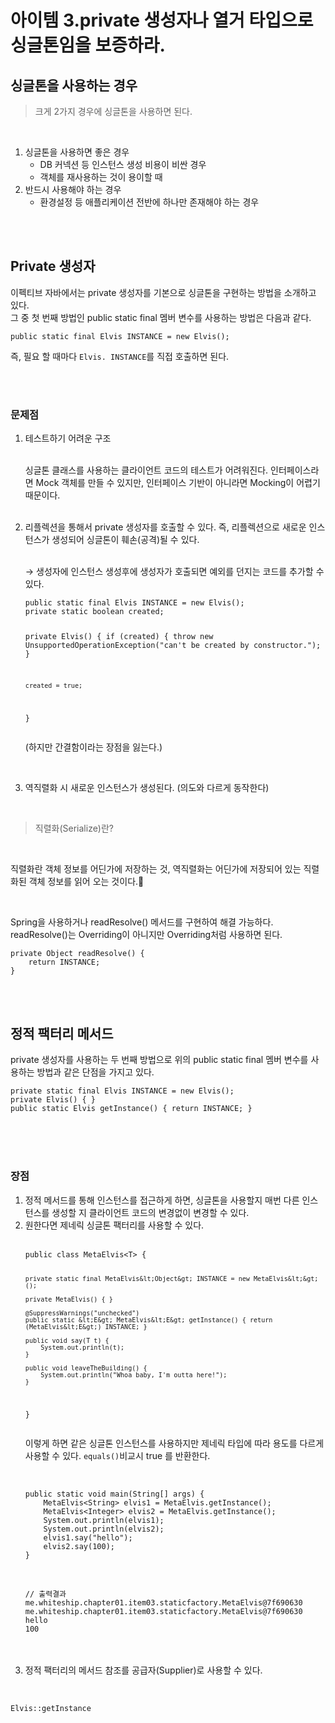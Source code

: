 <h1>아이템 3.private 생성자나 열거 타입으로 싱글톤임을 보증하라.</h1><h2>싱글톤을 사용하는 경우</h2><blockquote>
<p>크게 2가지 경우에 싱글톤을 사용하면 된다.</p>
</blockquote><br>
<ol>
<li>싱글톤을 사용하면 좋은 경우
<ul>
<li>DB 커넥션 등 인스턴스 생성 비용이 비싼 경우</li>
<li>객체를 재사용하는 것이 용이할 때</li>
</ul>
</li>
<li>반드시 사용해야 하는 경우
<ul>
<li>환경설정 등 애플리케이션 전반에 하나만 존재해야 하는 경우</li>
</ul>
</li>
</ol><br>
<br>
<h2>Private 생성자</h2><p>이펙티브 자바에서는 private 생성자를 기본으로 싱글톤을 구현하는 방법을 소개하고 있다.<br>
그 중 첫 번째 방법인 public static final 멤버 변수를 사용하는 방법은 다음과 같다.</p><pre><code>public static final Elvis INSTANCE = new Elvis();
</code></pre><p>즉, 필요 할 때마다 <code>Elvis. INSTANCE</code>를 직접 호출하면 된다.</p><br>
<br>
<h3>문제점</h3><ol>
<li>테스트하기 어려운 구조</li>
<br>
<p>싱글톤 클래스를 사용하는 클라이언트 코드의 테스트가 어려워진다. 인터페이스라면 Mock 객체를 만들 수 있지만, 인터페이스 기반이 아니라면 Mocking이 어렵기 때문이다.</p><br>
<li>리플렉션을 통해서 private 생성자를 호출할 수 있다. 즉, 리플렉션으로 새로운 인스턴스가 생성되어 싱글톤이 훼손(공격)될 수 있다.</li>
<br>
<p>&rarr; 생성자에 인스턴스 생성후에 생성자가 호출되면 예외를 던지는 코드를 추가할 수 있다.</p><pre><code>public static final Elvis INSTANCE = new Elvis();
private static boolean created;

private Elvis() {
    if (created) {
        throw new UnsupportedOperationException("can't be created by constructor.");
    }

    created = true;
}
</code></pre><p>(하지만 간결함이라는 장점을 잃는다.)</p><br>
<li>역직렬화 시 새로운 인스턴스가 생성된다. (의도와 다르게 동작한다)</li>
</ol><br>
<blockquote>
<p>직렬화(Serialize)란?</p>
</blockquote><br>
<p>직렬화란 객체 정보를 어딘가에 저장하는 것, 역직렬화는 어딘가에 저장되어 있는 직렬화된 객체 정보를 읽어 오는 것이다.</p><br>
<p>Spring을 사용하거나 readResolve() 메서드를 구현하여 해결 가능하다.<br>
readResolve()는 Overriding이 아니지만 Overriding처럼 사용하면 된다.</p><pre><code>private Object readResolve() {
    return INSTANCE;
}
</code></pre><br>
<br>
<h2>정적 팩터리 메서드</h2><p>private 생성자를 사용하는 두 번째 방법으로 위의 public static final 멤버 변수를 사용하는 방법과 같은 단점을 가지고 있다.</p><pre><code>private static final Elvis INSTANCE = new Elvis();
private Elvis() { }
public static Elvis getInstance() { return INSTANCE; }
</code></pre><br>
<br>
<br>
<h3>장점</h3><ol>
<li>정적 메서드를 통해 인스턴스를 접근하게 하면, 싱글톤을 사용할지 매번 다른 인스턴스를 생성할 지 클라이언트 코드의 변경없이 변경할 수 있다.<br></li>
<li>원한다면 제네릭 싱글톤 팩터리를 사용할 수 있다.</li>
<br>
<pre><code>public class MetaElvis&lt;T&gt; {

    private static final MetaElvis&lt;Object&gt; INSTANCE = new MetaElvis&lt;&gt;();

    private MetaElvis() { }

    @SuppressWarnings("unchecked")
    public static &lt;E&gt; MetaElvis&lt;E&gt; getInstance() { return (MetaElvis&lt;E&gt;) INSTANCE; }

    public void say(T t) {
        System.out.println(t);
    }

    public void leaveTheBuilding() {
        System.out.println("Whoa baby, I'm outta here!");
    }
}
</code></pre><p>이렇게 하면 같은 싱글톤 인스턴스를 사용하지만 제네릭 타입에 따라 용도를 다르게 사용할 수 있다. <code>equals()</code>비교시 true 를 반환한다.</p><br>
<pre><code>public static void main(String[] args) {
    MetaElvis&lt;String&gt; elvis1 = MetaElvis.getInstance();
    MetaElvis&lt;Integer&gt; elvis2 = MetaElvis.getInstance();
    System.out.println(elvis1);
    System.out.println(elvis2);
    elvis1.say("hello");
    elvis2.say(100);
}
</code></pre><br>
<pre><code>// 출력결과
me.whiteship.chapter01.item03.staticfactory.MetaElvis@7f690630
me.whiteship.chapter01.item03.staticfactory.MetaElvis@7f690630
hello
100
</code></pre><br>
<br>
<li>정적 팩터리의 메서드 참조를 공급자(Supplier)로 사용할 수 있다.</li>
</ol><br>
<p><code>Elvis::getInstance</code></p>